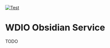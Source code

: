 [![Test](https://github.com/jesse-r-s-hines/wdio-obsidian-service/actions/workflows/test.yaml/badge.svg?branch=main)](https://github.com/jesse-r-s-hines/wdio-obsidian-service/actions/workflows/test.yaml)
# WDIO Obsidian Service

TODO

